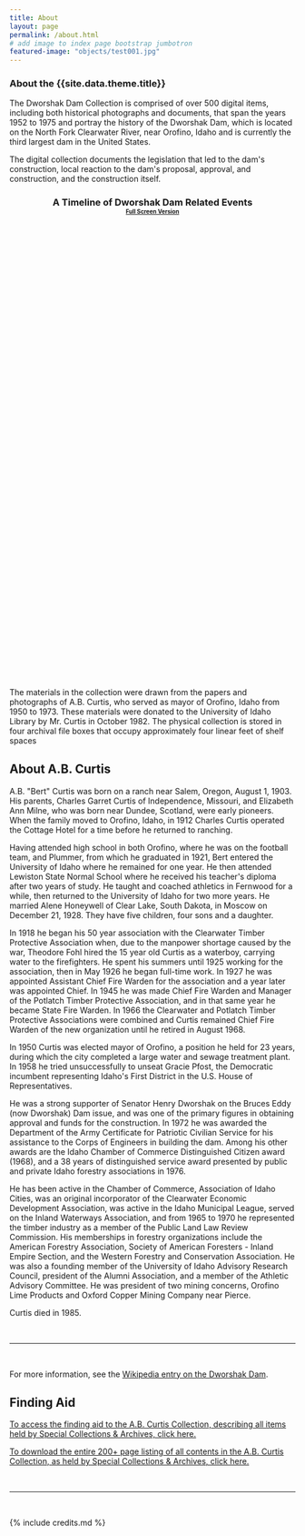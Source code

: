 ```yaml
---
title: About
layout: page
permalink: /about.html
# add image to index page bootstrap jumbotron
featured-image: "objects/test001.jpg"
---
```

<h3>About the {{site.data.theme.title}}</h3>
<p>The Dworshak Dam Collection is comprised of over 500 digital items, including both historical photographs and documents, that span the years 1952 to 1975 and portray the history of the Dworshak Dam, which is located on the North Fork Clearwater River, near Orofino, Idaho and is currently the third largest dam in the United States.</p>
<p>The digital collection documents the legislation that led to the dam's construction, local reaction to the dam's proposal, approval, and construction, and the construction itself. </p>
<h3 style="text-align:center;">A Timeline of Dworshak Dam Related Events<br /><span style="font-size:10px"><a href="fulltimeline.html" target="_blank">Full Screen Version</a></span></h3>
<div id="timeline-embed" style="height:800px;"></div>
<script type="text/javascript">
  var timeline_config = {
    width: "100%",
    height: "500px",	 
    source: 'https://docs.google.com/spreadsheet/pub?key=0AoVwEx0I-KYAdGFZdXdvcEdkbkVUOVlQd1ZJQkx4aWc&output=html'
  }
</script>
<script type="text/javascript" src="https://www.lib.uidaho.edu/digital/TimelineJS-master/compiled/js/storyjs-embed.js"></script>
<p>The materials in the collection were drawn from the papers and photographs of A.B. Curtis, who served as  mayor of Orofino, Idaho from 1950 to 1973. These materials were donated to the University of Idaho Library by Mr. Curtis in October 1982. The physical collection is stored in four archival file boxes that occupy approximately four linear feet of shelf spaces </p> 		
<h2>About A.B. Curtis </h2>
<p>A.B. "Bert" Curtis was born on a ranch near Salem, Oregon, August 1, 1903. His parents, Charles Garret Curtis of Independence, Missouri, and Elizabeth Ann Milne, who was born near Dundee, Scotland, were early pioneers. When the family moved to Orofino, Idaho, in 1912 Charles Curtis operated the Cottage Hotel for a time before he returned to ranching.
</p>
<p>Having attended high school in both Orofino, where he was on the football team, and Plummer, from which he graduated in 1921, Bert entered the University of Idaho where he remained for one year. He then attended Lewiston State Normal School where he received his teacher's diploma after two years of study. He taught and coached athletics in Fernwood for a while, then returned to the University of Idaho for two more years. He married Alene Honeywell of Clear Lake, South Dakota, in Moscow on December 21, 1928. They have five children, four sons and a daughter.
</p>
<p>In 1918 he began his 50 year association with the Clearwater Timber Protective Association when, due to the manpower shortage caused by the war, Theodore Fohl hired the 15 year old Curtis as a waterboy, carrying water to the firefighters. He spent his summers until 1925 working for the association, then in May 1926 he began full-time work. In 1927 he was appointed Assistant Chief Fire Warden for the association and a year later was appointed Chief. In 1945 he was made Chief Fire Warden and Manager of the Potlatch Timber Protective Association, and in that same year he became State Fire Warden. In 1966 the Clearwater and Potlatch Timber Protective Associations were combined and Curtis remained Chief Fire Warden of the new organization until he retired in August 1968.
</p>
<p>In 1950 Curtis was elected mayor of Orofino, a position he held for 23 years, during which the city completed a large water and sewage treatment plant. In 1958 he tried unsuccessfully to unseat Gracie Pfost, the Democratic incumbent representing Idaho's First District in the U.S. House of Representatives.</p>
<p>He was a strong supporter of Senator Henry Dworshak on the Bruces Eddy (now Dworshak) Dam issue, and was one of the primary figures in obtaining approval and funds for the construction. In 1972 he was awarded the Department of the Army Certificate for Patriotic Civilian Service for his assistance to the Corps of Engineers in building the dam. Among his other awards are the Idaho Chamber of Commerce Distinguished Citizen award (1968), and a 38 years of distinguished service award presented by public and private Idaho forestry associations in 1976.
</p>
<p>He has been active in the Chamber of Commerce, Association of Idaho Cities, was an original incorporator of the Clearwater Economic Development Association, was active in the Idaho Municipal League, served on the Inland Waterways Association, and from 1965 to 1970 he represented the timber industry as a member of the Public Land Law Review Commission. His memberships in forestry organizations include the American Forestry Association, Society of American Foresters - Inland Empire Section, and the Western Forestry and Conservation Association. He was also a founding member of the University of Idaho Advisory Research Council, president of the Alumni Association, and a member of the Athletic Advisory Committee. He was president of two mining concerns, Orofino Lime Products and Oxford Copper Mining Company near Pierce.
</p><p>
Curtis died in 1985.
</p>
<br>
<hr>
<br>
<p>For more information, see the <a href="https://en.wikipedia.org/wiki/Dworshak_Dam">Wikipedia entry on the Dworshak Dam</a>.</p>

## Finding Aid 

<p> <a target="_blank" href="https://digital.lib.uidaho.edu/cdm4/document.php?CISOROOT=/spec_fa&amp;CISOPTR=2813&amp;REC=3">To access the finding aid to the A.B. Curtis Collection, describing all items held by Special Collections &amp; Archives, click here. </a></p>            
<p> <a href="https://digital.lib.uidaho.edu/cgi-bin/showfile.exe?CISOROOT=/spec_fa&amp;CISOPTR=1582&amp;CISOMODE=print" target="_blank">To download the entire 200+ page listing of all contents in the A.B. Curtis Collection, as held by Special Collections &amp; Archives, click here. </a></p>
<br>
<hr>
<br>

{% include credits.md %}
